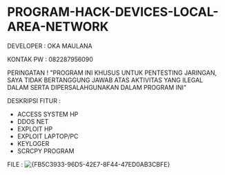 # PROGRAM-HACK-DEVICES-LOCAL-AREA-NETWORK
DEVELOPER : OKA MAULANA

KONTAK PW : 082287956090

PERINGATAN ! 
"PROGRAM INI KHUSUS UNTUK PENTESTING JARINGAN, SAYA TIDAK BERTANGGUNG JAWAB ATAS AKTIVITAS YANG ILEGAL DALAM SERTA DIPERSALAHGUNAKAN DALAM PROGRAM INI"

DESKRIPSI FITUR :
- ACCESS SYSTEM HP
- DDOS NET
- EXPLOIT HP
- EXPLOIT LAPTOP/PC
- KEYLOGER
- SCRCPY PROGRAM

FILE : 
![{FB5C3933-96D5-42E7-8F44-47ED0AB3CBFE}](https://github.com/user-attachments/assets/7a4c6348-f6bc-4c61-8454-2ec37c95ec1e)

